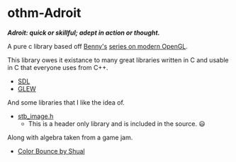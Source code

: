 # othm-Adroit
***Adroit: quick or skillful; adept in action or thought.***

A pure c library based off [Benny's](https://github.com/BennyQBD) [series on modern OpenGL](https://www.youtube.com/watch?v=ftiKrP3gW3k&index=1&list=PLEETnX-uPtBXT9T-hD0Bj31DSnwio-ywh). 

This library owes it existance to many great libraries written in C and usable in C that everyone uses from C++.
* [SDL](https://www.libsdl.org/)
* [GLEW](http://glew.sourceforge.net/)

And some libraries that I like the idea of.
* [stb_image.h](https://github.com/nothings/stb)
  * This is a header only library and is included in the source. :smiley:

Along with algebra taken from a game jam.
* [Color Bounce by Shual](https://github.com/shua/jams/tree/master/ld26)
